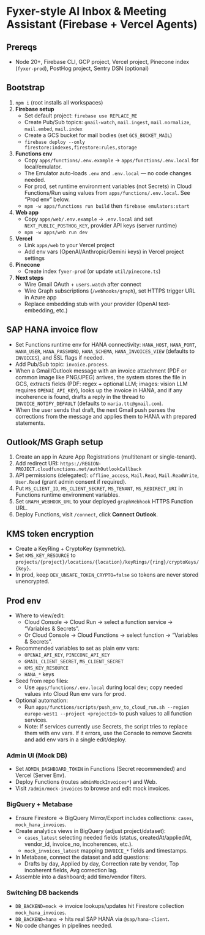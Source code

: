 # Fyxer-style AI Inbox & Meeting Assistant (Firebase + Vercel Agents)

## Prereqs
- Node 20+, Firebase CLI, GCP project, Vercel project, Pinecone index (`fyxer-prod`), PostHog project, Sentry DSN (optional)

## Bootstrap
1. `npm i` (root installs all workspaces)
2. **Firebase setup**
   - Set default project: `firebase use REPLACE_ME`
   - Create Pub/Sub topics: `gmail-watch`, `mail.ingest`, `mail.normalize`, `mail.embed`, `mail.index`
   - Create a GCS bucket for mail bodies (set `GCS_BUCKET_MAIL`)
   - `firebase deploy --only firestore:indexes,firestore:rules,storage`
3. **Functions env**
   - Copy `apps/functions/.env.example` → `apps/functions/.env.local` for local/emulator.
   - The Emulator auto-loads `.env` and `.env.local` — no code changes needed.
   - For prod, set runtime environment variables (not Secrets) in Cloud Functions/Run using values from `apps/functions/.env.local`. See “Prod env” below.
   - `npm -w apps/functions run build` then `firebase emulators:start`
4. **Web app**
   - Copy `apps/web/.env.example` → `.env.local` and set `NEXT_PUBLIC_POSTHOG_KEY`, provider API keys (server runtime)
   - `npm -w apps/web run dev`
5. **Vercel**
   - Link `apps/web` to your Vercel project
   - Add env vars (OpenAI/Anthropic/Gemini keys) in Vercel project settings
6. **Pinecone**
   - Create index `fyxer-prod` (or update `util/pinecone.ts`)
7. **Next steps**
   - Wire Gmail OAuth + `users.watch` after connect
   - Wire Graph subscriptions (`/webhooks/graph`), set HTTPS trigger URL in Azure app
   - Replace embedding stub with your provider (OpenAI text-embedding, etc.)

## SAP HANA invoice flow
- Set Functions runtime env for HANA connectivity: `HANA_HOST`, `HANA_PORT`, `HANA_USER`, `HANA_PASSWORD`, `HANA_SCHEMA`, `HANA_INVOICES_VIEW` (defaults to `INVOICES`), and SSL flags if needed.
- Add Pub/Sub topic: `invoice.process`.
- When a Gmail/Outlook message with an invoice attachment (PDF or common image like PNG/JPEG) arrives, the system stores the file in GCS, extracts fields (PDF: regex + optional LLM; images: vision LLM requires `OPENAI_API_KEY`), looks up the invoice in HANA, and if any incoherence is found, drafts a reply in the thread to `INVOICE_NOTIFY_DEFAULT` (defaults to `maria.ttc@gmail.com`).
- When the user sends that draft, the next Gmail push parses the corrections from the message and applies them to HANA with prepared statements.

## Outlook/MS Graph setup
1. Create an app in Azure App Registrations (multitenant or single-tenant).
2. Add redirect URI: `https://REGION-PROJECT.cloudfunctions.net/authOutlookCallback`
3. API permissions (delegated): `offline_access`, `Mail.Read`, `Mail.ReadWrite`, `User.Read` (grant admin consent if required).
4. Put `MS_CLIENT_ID`, `MS_CLIENT_SECRET`, `MS_TENANT`, `MS_REDIRECT_URI` in Functions runtime environment variables.
5. Set `GRAPH_WEBHOOK_URL` to your deployed `graphWebhook` HTTPS Function URL.
6. Deploy Functions, visit `/connect`, click **Connect Outlook**.

## KMS token encryption
- Create a KeyRing + CryptoKey (symmetric).
- Set `KMS_KEY_RESOURCE` to `projects/{project}/locations/{location}/keyRings/{ring}/cryptoKeys/{key}`.
- In prod, keep `DEV_UNSAFE_TOKEN_CRYPTO=false` so tokens are never stored unencrypted.

## Prod env
- Where to view/edit:
  - Cloud Console → Cloud Run → select a function service → “Variables & Secrets”.
  - Or Cloud Console → Cloud Functions → select function → “Variables & Secrets”.
- Recommended variables to set as plain env vars:
  - `OPENAI_API_KEY`, `PINECONE_API_KEY`
  - `GMAIL_CLIENT_SECRET`, `MS_CLIENT_SECRET`
  - `KMS_KEY_RESOURCE`
  - `HANA_*` keys
- Seed from repo files:
  - Use `apps/functions/.env.local` during local dev; copy needed values into Cloud Run env vars for prod.
- Optional automation:
  - Run `apps/functions/scripts/push_env_to_cloud_run.sh --region europe-west1 --project <projectId>` to push values to all function services.
  - Note: If services currently use Secrets, the script tries to replace them with env vars. If it errors, use the Console to remove Secrets and add env vars in a single edit/deploy.

### Admin UI (Mock DB)
- Set `ADMIN_DASHBOARD_TOKEN` in Functions (Secret recommended) and Vercel (Server Env).
- Deploy Functions (routes `adminMockInvoices*`) and Web.
- Visit `/admin/mock-invoices` to browse and edit mock invoices.

### BigQuery + Metabase
- Ensure Firestore → BigQuery Mirror/Export includes collections: `cases`, `mock_hana_invoices`.
- Create analytics views in BigQuery (adjust project/dataset):
  - `cases_latest` selecting needed fields (status, createdAt/appliedAt, vendor_id, invoice_no, incoherences, etc.).
  - `mock_invoices_latest` mapping `INVOICE_*` fields and timestamps.
- In Metabase, connect the dataset and add questions:
  - Drafts by day, Applied by day, Correction rate by vendor, Top incoherent fields, Avg correction lag.
- Assemble into a dashboard; add time/vendor filters.

### Switching DB backends
- `DB_BACKEND=mock` → invoice lookups/updates hit Firestore collection `mock_hana_invoices`.
- `DB_BACKEND=hana` → hits real SAP HANA via `@sap/hana-client`.
- No code changes in pipelines needed.
